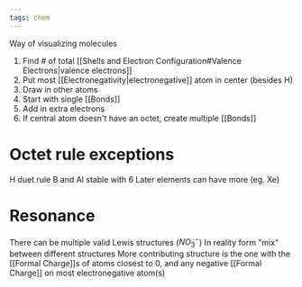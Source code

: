 ```yaml
---
tags: chem
---
```

Way of visualizing molecules
1. Find # of total [[Shells and Electron Configuration#Valence Electrons|valence electrons]]
2. Put most [[Electronegativity|electronegative]] atom in center (besides H)
3. Draw in other atoms
4. Start with single [[Bonds]]
5. Add in extra electrons
6. If central atom doesn't have an octet, create multiple [[Bonds]]
# Octet rule exceptions
H duet rule
B and Al stable with 6
Later elements can have more (eg. Xe)
# Resonance
There can be multiple valid Lewis structures ($NO_3^-$)
In reality form "mix" between different structures
More contributing structure is the one with the [[Formal Charge]]s of atoms closest to 0, and any negative [[Formal Charge]] on most electronegative atom(s)